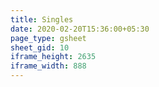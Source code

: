 ```yaml
---
title: Singles
date: 2020-02-20T15:36:00+05:30
page_type: gsheet
sheet_gid: 10
iframe_height: 2635
iframe_width: 888
---
```

